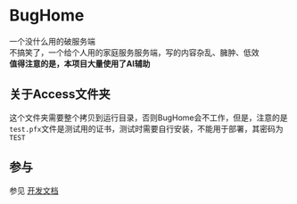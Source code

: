 # BugHome

一个没什么用的破服务端  
不搞笑了，一个给个人用的家庭服务服务端，写的内容杂乱、臃肿、低效  
**值得注意的是，本项目大量使用了AI辅助**

## 关于Access文件夹

这个文件夹需要整个拷贝到运行目录，否则BugHome会不工作，但是，注意的是`test.pfx`文件是测试用的证书，测试时需要自行安装，不能用于部署，其密码为`TEST`

## 参与

参见 [开发文档](doc/index.md)
